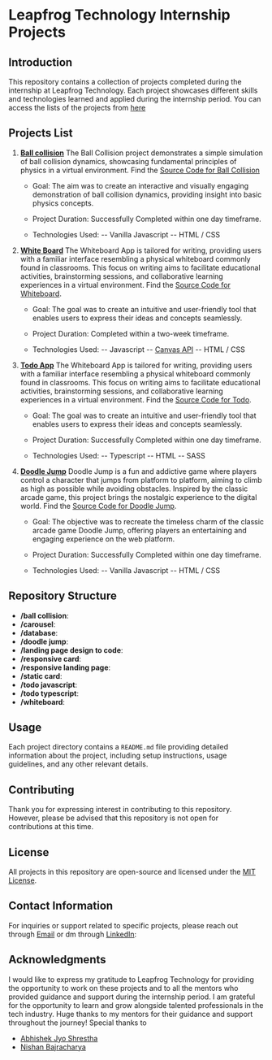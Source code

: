 # Leapfrog Technology Internship Projects

## Introduction

This repository contains a collection of projects completed during the internship at Leapfrog Technology. Each project showcases different skills and technologies learned and applied during the internship period.
You can access the lists of the projects from [here](https://kapilshrestha.github.io/leapfrog_internship/)

## Projects List

1. **[Ball collision](https://github.com/KapilShrestha/leapfrog_internship/tree/main/ball%20collision)**
   The Ball Collision project demonstrates a simple simulation of ball collision dynamics, showcasing fundamental principles of physics in a virtual environment. Find the [Source Code for Ball Collision](https://kapilshrestha.github.io/leapfrog_internship/ball%20collision/)

   - Goal:
   The aim was to create an interactive and visually engaging demonstration of ball collision dynamics, providing insight into basic physics concepts.

   - Project Duration:
   Successfully Completed within one day timeframe.

   - Technologies Used:
   -- Vanilla Javascript
   -- HTML / CSS

2. **[White Board](https://kapilshrestha.github.io/leapfrog_internship/whiteboard/index.html)**
   The Whiteboard App is tailored for writing, providing users with a familiar interface resembling a physical whiteboard commonly found in classrooms. This focus on writing aims to facilitate educational activities, brainstorming sessions, and collaborative learning experiences in a virtual environment. Find the [Source Code for Whiteboard](https://github.com/KapilShrestha/leapfrog_internship/tree/main/whiteboard).

   - Goal:
   The goal was to create an intuitive and user-friendly tool that enables users to express their ideas and concepts seamlessly.

   - Project Duration:
   Completed within a two-week timeframe.

   - Technologies Used: 
   -- Javascript
   -- [Canvas API](https://developer.mozilla.org/en-US/docs/Web/API/Canvas_API)
   -- HTML / CSS
   

3. **[Todo App](https://kapilshrestha.github.io/leapfrog_internship/whiteboard/index.html)**
   The Whiteboard App is tailored for writing, providing users with a familiar interface resembling a physical whiteboard commonly found in classrooms. This focus on writing aims to facilitate educational activities, brainstorming sessions, and collaborative learning experiences in a virtual environment. Find the [Source Code for Todo](https://github.com/KapilShrestha/leapfrog_internship/tree/main/todo%20typescript).

   - Goal:
   The goal was to create an intuitive and user-friendly tool that enables users to express their ideas and concepts seamlessly.

   - Project Duration:
   Successfully Completed within one day timeframe.

   - Technologies Used: 
   -- Typescript
   -- HTML 
   -- SASS

4. **[Doodle Jump](https://kapilshrestha.github.io/leapfrog_internship/doodle%20jump/index.html)**
   Doodle Jump is a fun and addictive game where players control a character that jumps from platform to platform, aiming to climb as high as possible while avoiding obstacles. Inspired by the classic arcade game, this project brings the nostalgic experience to the digital world. Find the [Source Code for Doodle Jump](https://github.com/KapilShrestha/leapfrog_internship/tree/main/doodle%20jump).


   - Goal:
   The objective was to recreate the timeless charm of the classic arcade game Doodle Jump, offering players an entertaining and engaging experience on the web platform.

   - Project Duration:
   Successfully Completed within one day timeframe.

   - Technologies Used: 
   -- Vanilla Javascript
   -- HTML / CSS

## Repository Structure

- **/ball collision**:
- **/carousel**:
- **/database**:
- **/doodle jump**:
- **/landing page design to code**:
- **/responsive card**:
- **/responsive landing page**:
- **/static card**:
- **/todo javascript**:
- **/todo typescript**:
- **/whiteboard**:

## Usage

Each project directory contains a `README.md` file providing detailed information about the project, including setup instructions, usage guidelines, and any other relevant details.

## Contributing

Thank you for expressing interest in contributing to this repository. However, please be advised that this repository is not open for contributions at this time.

## License

All projects in this repository are open-source and licensed under the [MIT License]().

## Contact Information

For inquiries or support related to specific projects, please reach out through [Email](mailto:kapilshrestha1001@gmail.com) or dm through [LinkedIn](https://www.linkedin.com/in/kapil-shrestha-94115a293/):

## Acknowledgments

I would like to express my gratitude to Leapfrog Technology for providing the opportunity to work on these projects and to all the mentors who provided guidance and support during the internship period.
I am grateful for the opportunity to learn and grow alongside talented professionals in the tech industry.
Huge thanks to my mentors for their guidance and support throughout the journey!
Special thanks to

- [Abhishek Jyo Shrestha](https://www.linkedin.com/in/abhishek-jyo-shrestha-255222183/)
- [Nishan Bajracharya](https://www.linkedin.com/in/nisbaj/)
